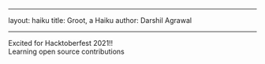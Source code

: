 ---------

layout: haiku
title: Groot, a Haiku
author: Darshil Agrawal

---------

Excited for Hacktoberfest 2021!! <br>
Learning open source contributions <br>